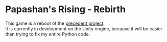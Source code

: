 # Papashan's Rising - Rebirth

This game is a reboot of the [precedent project](https://github.com/ToxikSkrrt/Project-Papashans-Rising).  
It is currently in development on the Unity engine, because it will be easier than trying to fix my entire Python code.
